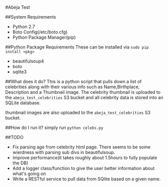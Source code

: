 #Abeja Test

##System Requirements
* Python 2.7
* Boto Config(/etc/boto.cfg)
* Python Package Manager(pip)

##Python Package Requirements
These can be installed via ```sudo pip install <pkg>```

* beautifulsoup4
* boto
* sqlite3

##What does it do?
This is a python script that pulls down a list of celebrities along with their various info such as Name,Birthplace, Description and a Thumbnail image. The celebrity thumbnail is uploaded to the ```abeja_test_celebrities``` S3 bucket and all celebrity data is stored into an SQLite database.

thumbnail images are also uploaded to the ```abeja_test_celebrities``` S3 bucket.

##How do I run it?
simply run ```python celebs.py```

##TODO
* Fix parsing age from celebrity html page. There seems to be some wierdness with parsing sub divs in beautifulsoup.
* Improve performance(it takes roughly about 1.5hours to fully populate the DB)
* Add a logger class/function to give the user better information about what's going on
* Write a RESTful service to pull data from SQlite based on a given name.
